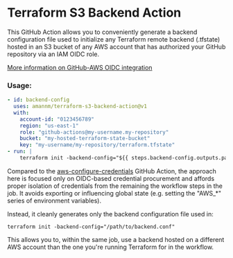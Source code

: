 # Terraform S3 Backend Action

This GitHub Action allows you to conveniently generate a backend configuration file used to initialize any Terraform
remote backend (.tfstate) hosted in an S3 bucket of any AWS account that has authorized your GitHub repository via an
IAM OIDC role.

[More information on GitHub-AWS OIDC integration](https://docs.github.com/en/actions/deployment/security-hardening-your-deployments/configuring-openid-connect-in-amazon-web-services)

### Usage:

```yaml
- id: backend-config
  uses: amannm/terraform-s3-backend-action@v1
  with:
    account-id: "0123456789"
    region: "us-east-1"
    role: "github-actions@my-username.my-repository"
    bucket: "my-hosted-terraform-state-bucket"
    key: "my-username/my-repository/terraform.tfstate"
- run: |
    terraform init -backend-config="${{ steps.backend-config.outputs.path }}"
```

Compared to the [aws-configure-credentials](https://github.com/aws-actions/configure-aws-credentials) GitHub Action, the
approach here is focused only on OIDC-based credential procurement and affords proper isolation of credentials from the
remaining the workflow steps in the job. It avoids exporting or influencing global state (e.g. setting the "AWS_*"
series of environment variables).

Instead, it cleanly generates only the backend configuration file used in:

```
terraform init -backend-config="/path/to/backend.conf"
```

This allows you to, within the same job, use a backend hosted on a different AWS account than the one you're running
Terraform for in the workflow.
